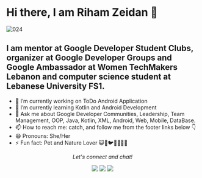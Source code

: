 # Hi there, I am Riham Zeidan 👋

![024](https://user-images.githubusercontent.com/64324442/171641613-bded7bec-5548-48c0-9391-f039cef9b1a9.png)

## I am mentor at Google Developer Student Clubs, organizer at Google Developer Groups and Google Ambassador at Women TechMakers Lebanon and computer science student at Lebanese University FS1.

- 🔭 I’m currently working on ToDo Android Application 
- 🌱 I’m currently learning Kotlin and Android Development
- 💬 Ask me about Google Developer Communities, Leadership, Team Management, OOP, Java, Kotlin, XML, Android, Web, Mobile, DataBase.
- 📫 How to reach me: catch, and follow me from the footer links below 👇
- 😄 Pronouns: She/Her
- ⚡ Fun fact: Pet and Nature Lover 😺🦄🐦🦋🌻🍀🌳




<p align="center">
  <i>Let's connect and chat!</i>
<p align="center">
    <a href="https://www.linkedin.com/in/rihamzeidan/" alt="Linkedin"><img src="https://img.shields.io/badge/LinkedIn-0077B5?style=for-the-badge&logo=linkedin&logoColor=white"></a>
    <a href="https://www.instagram.com/zeidanriham/" alt="Instagram"><img src="https://img.shields.io/badge/Instagram-E4405F?style=for-the-badge&logo=instagram&logoColor=white"></a>
    <a href="https://github.com/sudo-riham" alt="GitHub"><img src="https://img.shields.io/badge/GitHub-100000?style=for-the-badge&logo=github&logoColor=white"></a>
</p> 
</p>

